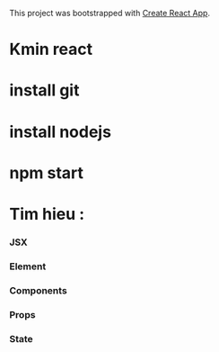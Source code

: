 This project was bootstrapped with [Create React App](https://github.com/facebook/create-react-app).

# Kmin react
# install git 
# install nodejs
# npm start

# Tim hieu :
### JSX
### Element
### Components
### Props
### State

